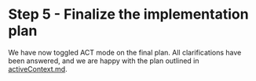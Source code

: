 # Step 5 - Finalize the implementation plan

We have now toggled ACT mode on the final plan. All clarifications have been answered, and we are happy with the plan outlined in [activeContext.md](../memory-bank/activeContext.md).

